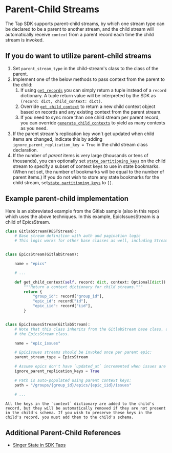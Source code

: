 # Parent-Child Streams

The Tap SDK supports parent-child streams, by which one stream type can be declared to
be a parent to another stream, and the child stream will automatically receive `context`
from a parent record each time the child stream is invoked.

## If you do want to utilize parent-child streams

1. Set `parent_stream_type` in the child-stream's class to the class of the parent.
2. Implement one of the below methods to pass context from the parent to the child:
   1. If using [`get_records`](singer_sdk.Stream.get_child_context) you can simply return a tuple instead of a `record`
      dictionary. A tuple return value will be interpreted by the SDK as
      `(record: dict, child_context: dict)`.
   2. Override [`get_child_context`](singer_sdk.Stream.get_child_context) to return a new
      child context object based on records and any existing context from the parent stream.
   3. If you need to sync more than one child stream per parent record, you can override
      [`generate_child_contexts`](singer_sdk.Stream.generate_child_contexts) to yield as many
      contexts as you need.
3. If the parent stream's replication key won't get updated when child items are changed,
   indicate this by adding `ignore_parent_replication_key = True` in the child stream
   class declaration.
4. If the number of _parent_ items is very large (thousands or tens of thousands), you can
   optionally set [`state_partitioning_keys`](singer_sdk.Stream.state_partitioning_keys) on the child stream to specify a subset of context keys to use
   in state bookmarks. (When not set, the number of bookmarks will be equal to the number
   of parent items.) If you do not wish to store any state bookmarks for the child stream, set[`state_partitioning_keys`](singer_sdk.Stream.state_partitioning_keys) to `[]`.

## Example parent-child implementation

Here is an abbreviated example from the Gitlab sample (also in this repo) which uses the
above techniques.
In this example, EpicIssuesStream is a child of EpicsStream.

```py
class GitlabStream(RESTStream):
    # Base stream definition with auth and pagination logic
    # This logic works for other base classes as well, including Stream, GraphQLStream, etc.


class EpicsStream(GitlabStream):

    name = "epics"

    # ...

    def get_child_context(self, record: dict, context: Optional[dict]) -> dict:
        """Return a context dictionary for child streams."""
        return {
            "group_id": record["group_id"],
            "epic_id": record["id"],
            "epic_iid": record["iid"],
        }


class EpicIssuesStream(GitlabStream):
    # Note that this class inherits from the GitlabStream base class, and not from
    # the EpicsStream class.

    name = "epic_issues"

    # EpicIssues streams should be invoked once per parent epic:
    parent_stream_type = EpicsStream

    # Assume epics don't have `updated_at` incremented when issues are changed:
    ignore_parent_replication_keys = True

    # Path is auto-populated using parent context keys:
    path = "/groups/{group_id}/epics/{epic_iid}/issues"

    # ...
```

```{note}
All the keys in the `context` dictionary are added to the child's record, but they will be automatically removed if they are not present in the child's schema. If you wish to preserve these keys in the child's record, you must add them to the child's schema.
```

## Additional Parent-Child References

- [Singer State in SDK Taps](./implementation/state.md)
